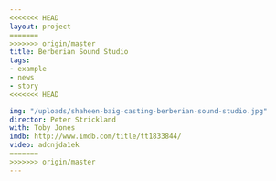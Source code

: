 ```yaml
---
<<<<<<< HEAD
layout: project
=======
>>>>>>> origin/master
title: Berberian Sound Studio
tags:
- example
- news
- story
<<<<<<< HEAD

img: "/uploads/shaheen-baig-casting-berberian-sound-studio.jpg"
director: Peter Strickland
with: Toby Jones
imdb: http://www.imdb.com/title/tt1833844/
video: adcnjda1ek
=======
>>>>>>> origin/master
---
```


